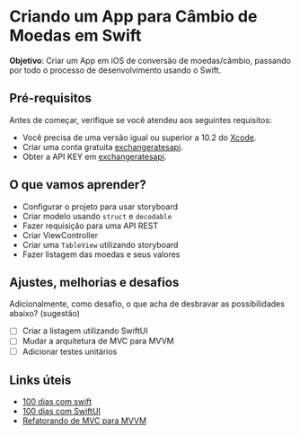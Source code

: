 # Criando um App para Câmbio de Moedas em Swift

**Objetivo**: Criar um App em iOS de conversão de moedas/câmbio, passando por todo o processo de desenvolvimento usando o Swift. 


## Pré-requisitos

Antes de começar, verifique se você atendeu aos seguintes requisitos:
* Você precisa de uma versão igual ou superior a 10.2 do [Xcode](https://developer.apple.com/xcode/). 
* Criar uma conta gratuita [exchangeratesapi](https://developer.apple.com/xcode/).
* Obter a API KEY em [exchangeratesapi](https://developer.apple.com/xcode/).

## O que vamos aprender?

* Configurar o projeto para usar storyboard
* Criar modelo usando `struct` e `decodable` 
* Fazer requisição para uma API REST
* Criar ViewController
* Criar uma `TableView` utilizando storyboard
* Fazer listagem das moedas e seus valores

## Ajustes, melhorias e desafios
Adicionalmente, como desafio, o que acha de desbravar as possibilidades abaixo? (sugestão)

- [ ] Criar a listagem utilizando SwiftUI 
- [ ] Mudar a arquitetura de MVC para MVVM
- [ ] Adicionar testes unitários

## Links úteis

* [100 dias com swift](https://www.hackingwithswift.com/100)
* [100 dias com SwiftUI](https://www.hackingwithswift.com/100/swiftui)
* [Refatorando de MVC para MVVM](https://www.raywenderlich.com/6733535-ios-mvvm-tutorial-refactoring-from-mvc)

